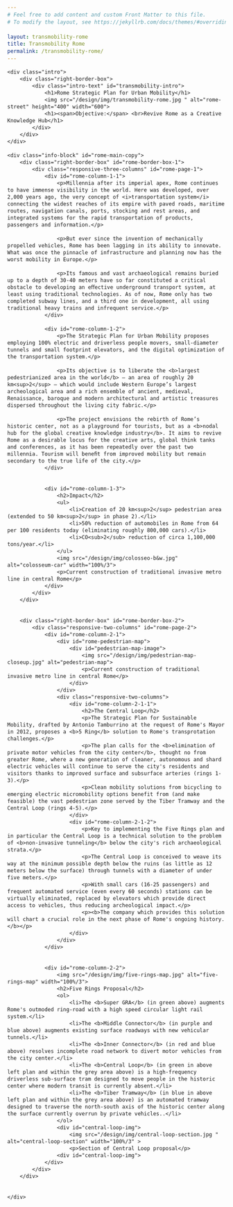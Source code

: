 ```yaml
---
# Feel free to add content and custom Front Matter to this file.
# To modify the layout, see https://jekyllrb.com/docs/themes/#overriding-theme-defaults

layout: transmobility-rome
title: Transmobility Rome
permalink: /transmobility-rome/
---
```


<head>
    <meta charset="UTF-8" />
    <meta name="viewport" content="width=device-width, initial-scale=1.0">
    <link rel="stylesheet" type="text/css" href="../css/styles.css" />
</head>

<div id="wrapper">

    <div class="intro">
        <div class="right-border-box">
            <div class="intro-text" id="transmobility-intro">
                <h1>Rome Strategic Plan for Urban Mobility</h1>
                <img src="/design/img/transmobility-rome.jpg " alt="rome-street" height="400" width="600">
                <h1><span>Objective:</span> <br>Revive Rome as a Creative Knowledge Hub</h1>
            </div>
        </div>
    </div>

    <div class="info-block" id="rome-main-copy">
        <div class="right-border-box" id="rome-border-box-1">
            <div class="responsive-three-columns" id="rome-page-1">
                <div id="rome-column-1-1">
                    <p>Millennia after its imperial apex, Rome continues to have immense visibility in the world. Here was developed, over 2,000 years ago, the very concept of <i>transportation system</i> connecting the widest reaches of its empire with paved roads, maritime routes, navigation canals, ports, stocking and rest areas, and integrated systems for the rapid transportation of products, passengers and information.</p>

                    <p>But ever since the invention of mechanically propelled vehicles, Rome has been lagging in its ability to innovate. What was once the pinnacle of infrastructure and planning now has the worst mobility in Europe.</p>

                    <p>Its famous and vast archaeological remains buried up to a depth of 30-40 meters have so far constituted a critical obstacle to developing an eﬀective underground transport system, at least using traditional technologies. As of now, Rome only has two completed subway lines, and a third one in development, all using traditional heavy trains and infrequent service.</p>
                </div>

                <div id="rome-column-1-2">
                    <p>The Strategic Plan for Urban Mobility proposes employing 100% electric and driverless people movers, small-diameter tunnels and small footprint elevators, and the digital optimization of the transportation system.</p>

                    <p>Its objective is to liberate the <b>largest pedestrianized area in the world</b> — an area of roughly 20 km<sup>2</sup> — which would include Western Europe’s largest archeological area and a rich ensemble of ancient, medieval, Renaissance, baroque and modern architectural and artistic treasures dispersed throughout the living city fabric.</p>

                    <p>The project envisions the rebirth of Rome’s historic center, not as a playground for tourists, but as a <b>nodal hub for the global creative knowledge industry</b>. It aims to revive Rome as a desirable locus for the creative arts, global think tanks and conferences, as it has been repeatedly over the past two millennia. Tourism will beneﬁt from improved mobility but remain secondary to the true life of the city.</p>
                </div>

        
                <div id="rome-column-1-3">
                    <h2>Impact</h2>
                    <ul>
                        <li>Creation of 20 km<sup>2</sup> pedestrian area (extended to 50 km<sup>2</sup> in phase 2).</li>
                        <li>50% reduction of automobiles in Rome from 64 per 100 residents today (eliminating roughly 800,000 cars).</li>
                        <li>CO<sub>2</sub> reduction of circa 1,100,000 tons/year.</li>
                    </ul>
                    <img src="/design/img/colosseo-b&w.jpg" alt="colosseum-car" width="100%/3">
                    <p>Current construction of traditional invasive metro line in central Rome</p>
                </div>
            </div>
        </div>


        <div class="right-border-box" id="rome-border-box-2">
            <div class="responsive-two-columns" id="rome-page-2">
                <div id="rome-column-2-1">
                    <div id="rome-pedestrian-map">
                        <div id="pedestrian-map-image">
                            <img src="/design/img/pedestrian-map-closeup.jpg" alt="pedestrian-map">
                            <p>Current construction of traditional invasive metro line in central Rome</p>
                        </div>
                    </div>
                    <div class="responsive-two-columns">
                        <div id="rome-column-2-1-1">
                            <h2>The Central Loop</h2>
                            <p>The Strategic Plan for Sustainable Mobility, drafted by Antonio Tamburrino at the request of Rome's Mayor in 2012, proposes a <b>5 Ring</b> solution to Rome's transprotation challenges.</p>
                            <p>The plan calls for the <b>elimination of private motor vehicles from the city center</b>, thought no from greater Rome, where a new generation of cleaner, autonomous and shard electric vehicles will continue to serve the city's residents and visitors thanks to improved surface and subsurface arteries (rings 1-3).</p>
                            <p>Clean mobility solutions from bicycling to emerging electric micromobility options benefit from (and make feasible) the vast pedestrian zone served by the Tiber Tramway and the Central Loop (rings 4-5).</p>
                        </div>
                        <div id="rome-column-2-1-2">
                            <p>Key to implementing the Five Rings plan and in particular the Central Loop is a technical solution to the problem of <b>non-invasive tunneling</b> below the city's rich archaeological strata.</p>
                            <p>The Central Loop is conceived to weave its way at the minimum possible depth below the ruins (as little as 12 meters below the surface) through tunnels with a diameter of under five meters.</p>
                            <p>With small cars (16-25 passengers) and frequent automated service (even every 60 seconds) stations can be virtually eliminated, replaced by elevators which provide direct access to vehicles, thus reducing archeological impact.</p>
                            <p><b>The company which provides this solution will chart a crucial role in the next phase of Rome's ongoing history.</b></p>
                        </div>
                    </div>
                </div>

        
                <div id="rome-column-2-2">
                    <img src="/design/img/five-rings-map.jpg" alt="five-rings-map" width="100%/3">
                    <h2>Five Rings Proposal</h2>
                    <ol>
                        <li>The <b>Super GRA</b> (in green above) augments Rome's outmoded ring-road with a high speed circular light rail system.</li>
                        <li>The <b>Middle Connector</b> (in purple and blue above) augments existing surface roadways with new vehicular tunnels.</li>
                        <li>The <b>Inner Connector</b> (in red and blue above) resolves incomplete road network to divert motor vehicles from the city center.</li>
                        <li>The <b>Central Loop</b> (in green in above left plan and within the grey area above) is a high-frequency driverless sub-surface tram designed to move people in the historic center where modern transit is currently absent.</li>
                        <li>The <b>Tiber Tramway</b> (in blue in above left plan and within the grey area above) is an automated tramway designed to traverse the north-south axis of the historic center along the surface currently overrun by private vehicles..</li>
                    </ol>
                    <div id="central-loop-img">
                        <img src="/design/img/central-loop-section.jpg " alt="central-loop-section" width="100%/3" >
                        <p>Section of Central Loop proposal</p>
                    <div id="central-loop-img">
                </div>
            </div>
        </div>


    </div>
</div>